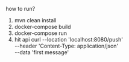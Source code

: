 how to run?
1. mvn clean install
2. docker-compose build
3. docker-compose run
4. hit api 
curl --location 'localhost:8080/push' \
--header 'Content-Type: application/json' \
--data 'first message'
